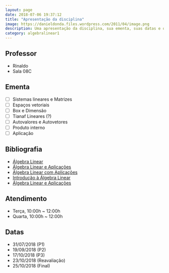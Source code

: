 ```yaml
---
layout: page
date: 2018-07-06 19:37:12
title: "Apresentação da disciplina"
image: https://danieldonda.files.wordpress.com/2011/04/image.png
description: Uma apresentação da disciplina, sua ementa, suas datas e outras informações
category: algebralinear1
---
```


## Professor

- Rinaldo
- Sala 08C

## Ementa

- [ ] Sistemas lineares e Matrizes
- [ ] Espaços vetoriais
- [ ] Box e Dimensão
- [ ] Tianaf Lineares (?)
- [ ] Autovalores e Autovetores
- [ ] Produto interno
- [ ] Aplicação

## Bibliografia

- [Álgebra Linear](https://loja.pearson.com.br/9780074504123)
- [Álgebra Linear e Aplicações](https://www.saraiva.com.br/algebra-linear-e-aplicacoes-6-ed-1990-305748.html)
- [Álgebra Linear com Aplicações](https://www.saraiva.com.br/algebra-linear-com-aplicacoes-10-ed-4066876.html)
- [Introdução à Álgebra Linear](https://www.dropbox.com/s/rrttbxe8454ifsh/gaalt00.pdf)
- [Álgebra Linear e Aplicações](http://www.uesb.br/professor/flaulles/download/softwares/AlgebraLinearAplicacoes.pdf)

## Atendimento

- Terça, 10:00h ~ 12:00h
- Quarta, 10:00h ~ 12:00h

## Datas

- 31/07/2018 (P1)
- 19/09/2018 (P2)
- 17/10/2018 (P3)
- 23/10/2018 (Reavaliação)
- 25/10/2018 (Final)